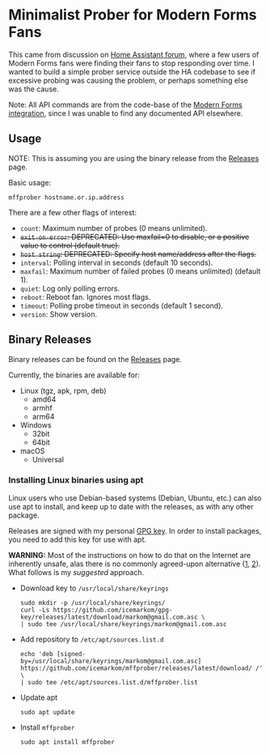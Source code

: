 # Minimalist Prober for Modern Forms Fans

This came from discussion on
[Home Assistant forum](https://community.home-assistant.io/t/modern-forms-smart-fans-integration/109318/36),
where a few users of Modern Forms fans were finding their fans to stop
responding over time. I wanted to build a simple prober service outside the HA
codebase to see if excessive probing was causing the problem, or perhaps
something else was the cause.

Note: All API commands are from the code-base of the
[Modern Forms integration](https://github.com/jimpastos/ha-modernforms), since
I was unable to find any documented API elsewhere.

## Usage

NOTE: This is assuming you are using the binary release from the
[Releases](https://github.com/icemarkom/mffprober/releases) page.

Basic usage:

```shell
mffprober hostname.or.ip.address
```

There are a few other flags of interest:

- `count`: Maximum number of probes (0 means unlimited).
- ~~`exit-on-error`: DEPRECATED: Use maxfail=0 to disable, or a positive value to control (default true).~~
- ~~`host string`: DEPRECATED: Specify host name/address after the flags.~~
- `interval`: Polling interval in seconds (default 10 seconds).
- `maxfail`: Maximum number of failed probes (0 means unlimited) (default 1).
- `quiet`: Log only polling errors.
- `reboot`: Reboot fan. Ignores most flags.
- `timeout`: Polling probe timeout in seconds (default 1 second).
- `version`: Show version.

## Binary Releases
Binary releases can be found on the
[Releases](https://github.com/icemarkom/mffprober/releases) page.

Currently, the binaries are available for:

- Linux (tgz, apk, rpm, deb)
  - amd64
  - armhf
  - arm64
- Windows
  - 32bit
  - 64bit
- macOS
  - Universal

### Installing Linux binaries using apt

Linux users who use Debian-based systems (Debian, Ubuntu, etc.) can also use
apt to install, and keep up to date with the releases, as with any other package.

Releases are signed with my personal
[GPG key](https://github.com/icemarkom/gpg-key/releases/latest/download/markom@gmail.com.asc).
In order to install packages, you need to add this key for use with apt.

**WARNING:** Most of the instructions on how to do that on the Internet are inherently unsafe,
alas there is no commonly agreed-upon alternative
([1](https://askubuntu.com/a/1307181/1546941),
[2](https://unix.stackexchange.com/questions/332672/how-to-add-a-third-party-repo-and-key-in-debian/582853#582853)).
What follows is my _suggested_ approach.

- Download key to `/usr/local/share/keyrings`
  ```shell
  sudo mkdir -p /usr/local/share/keyrings/
  curl -Ls https://github.com/icemarkom/gpg-key/releases/latest/download/markom@gmail.com.asc \
  | sudo tee /usr/local/share/keyrings/markom@gmail.com.asc
  ```
- Add repository to `/etc/apt/sources.list.d`
  ```shell
  echo 'deb [signed-by=/usr/local/share/keyrings/markom@gmail.com.asc] https://github.com/icemarkom/mffprober/releases/latest/download/ /' \
  | sudo tee /etc/apt/sources.list.d/mffprober.list
  ```
- Update apt
  ```shell
  sudo apt update
  ```
- Install `mffprober`
  ```shell
  sudo apt install mffprober
  ```
